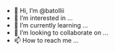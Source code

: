 - 👋 Hi, I’m @batollii
- 👀 I’m interested in ...
- 🌱 I’m currently learning ...
- 💞️ I’m looking to collaborate on ...
- 📫 How to reach me ...

<!---
batollii/batollii is a ✨ special ✨ repository because its `README.md` (this file) appears on your GitHub profile.
You can click the Preview link to take a look at your changes.
--->
